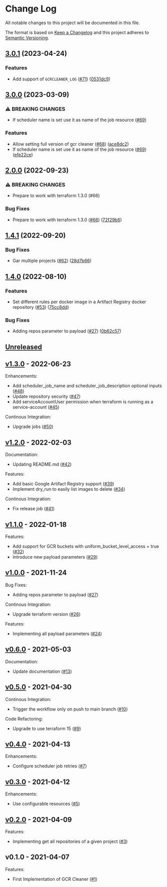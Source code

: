 # Change Log

All notable changes to this project will be documented in this file.

The format is based on [Keep a Changelog](http://keepachangelog.com/) and this
project adheres to [Semantic Versioning](http://semver.org/).

<a name="unreleased"></a>
## [3.0.1](https://github.com/mirakl/terraform-google-gcr-cleaner/compare/v3.0.0...v3.0.1) (2023-04-24)


### Features

* Add support of `GCRCLEANER_LOG` ([#71](https://github.com/mirakl/terraform-google-gcr-cleaner/issues/71)) ([0531dc9](https://github.com/mirakl/terraform-google-gcr-cleaner/commit/0531dc9d94cb510010648b8e92e258fac212bc3d))

## [3.0.0](https://github.com/mirakl/terraform-google-gcr-cleaner/compare/v2.0.0...v3.0.0) (2023-03-09)


### ⚠ BREAKING CHANGES

* If scheduler name is set use it as name of the job resource ([#69](https://github.com/mirakl/terraform-google-gcr-cleaner/issues/69))

### Features

* Allow setting full version of gcr cleaner ([#68](https://github.com/mirakl/terraform-google-gcr-cleaner/issues/68)) ([ace8dc2](https://github.com/mirakl/terraform-google-gcr-cleaner/commit/ace8dc2d172f68801f80c4b80e70f151789f6333))
* If scheduler name is set use it as name of the job resource ([#69](https://github.com/mirakl/terraform-google-gcr-cleaner/issues/69)) ([efe22ce](https://github.com/mirakl/terraform-google-gcr-cleaner/commit/efe22ce56e0aba4cb1b010106098539a22e8c1f5))

## [2.0.0](https://github.com/mirakl/terraform-google-gcr-cleaner/compare/v1.4.1...v2.0.0) (2022-09-23)


### ⚠ BREAKING CHANGES

* Prepare to work with terraform 1.3.0 (#66)

### Bug Fixes

* Prepare to work with terraform 1.3.0 ([#66](https://github.com/mirakl/terraform-google-gcr-cleaner/issues/66)) ([72f29b6](https://github.com/mirakl/terraform-google-gcr-cleaner/commit/72f29b67323b8510f7f39afd8803d6f50451e3f5))

## [1.4.1](https://github.com/mirakl/terraform-google-gcr-cleaner/compare/v1.4.0...v1.4.1) (2022-09-20)


### Bug Fixes

* Gar multiple projects ([#62](https://github.com/mirakl/terraform-google-gcr-cleaner/issues/62)) ([28d7b66](https://github.com/mirakl/terraform-google-gcr-cleaner/commit/28d7b665fce130b159c2f01b46228a76de43aaa5))

## [1.4.0](https://github.com/mirakl/terraform-google-gcr-cleaner/compare/v1.3.0...v1.4.0) (2022-08-10)


### Features

* Set different rules per docker image in a Artifact Registry docker repository ([#53](https://github.com/mirakl/terraform-google-gcr-cleaner/issues/53)) ([75cc8dd](https://github.com/mirakl/terraform-google-gcr-cleaner/commit/75cc8dd9c59f272ac4f37e50c61a6423aaed14fc))


### Bug Fixes

* Adding repos parameter to payload ([#27](https://github.com/mirakl/terraform-google-gcr-cleaner/issues/27)) ([0b62c57](https://github.com/mirakl/terraform-google-gcr-cleaner/commit/0b62c57161feec5fee91b0d38b75fd47fb9873f7))

## [Unreleased]



<a name="v1.3.0"></a>
## [v1.3.0] - 2022-06-23
Enhancements:
- Add scheduler_job_name and scheduler_job_description optional inputs ([#48](https://github.com/mirakl/terraform-gcr-cleaner/issues/48))
- Update repository security ([#47](https://github.com/mirakl/terraform-gcr-cleaner/issues/47))
- Add serviceAccountUser permission when terraform is running as a service-account ([#45](https://github.com/mirakl/terraform-gcr-cleaner/issues/45))

Continous Integration:
- Upgrade jobs ([#50](https://github.com/mirakl/terraform-gcr-cleaner/issues/50))


<a name="v1.2.0"></a>
## [v1.2.0] - 2022-02-03
Documentation:
- Updating README.md ([#42](https://github.com/mirakl/terraform-gcr-cleaner/issues/42))

Features:
- Add basic Google Artifact Registry support ([#39](https://github.com/mirakl/terraform-gcr-cleaner/issues/39))
- Implement dry_run to easily list images to delete ([#34](https://github.com/mirakl/terraform-gcr-cleaner/issues/34))

Continous Integration:
- Fix release job ([#41](https://github.com/mirakl/terraform-gcr-cleaner/issues/41))


<a name="v1.1.0"></a>
## [v1.1.0] - 2022-01-18
Features:
- Add support for GCR buckets with uniform_bucket_level_access = true ([#32](https://github.com/mirakl/terraform-gcr-cleaner/issues/32))
- Introduce new payload parameters ([#29](https://github.com/mirakl/terraform-gcr-cleaner/issues/29))


<a name="v1.0.0"></a>
## [v1.0.0] - 2021-11-24
Bug Fixes:
- Adding repos parameter to payload ([#27](https://github.com/mirakl/terraform-gcr-cleaner/issues/27))

Continous Integration:
- Upgrade terraform version ([#26](https://github.com/mirakl/terraform-gcr-cleaner/issues/26))

Features:
- Implementing all payload parameters ([#24](https://github.com/mirakl/terraform-gcr-cleaner/issues/24))


<a name="v0.6.0"></a>
## [v0.6.0] - 2021-05-03
Documentation:
- Update documentation ([#13](https://github.com/mirakl/terraform-gcr-cleaner/issues/13))


<a name="v0.5.0"></a>
## [v0.5.0] - 2021-04-30
Continous Integration:
- Trigger the workflow only on push to main branch ([#10](https://github.com/mirakl/terraform-gcr-cleaner/issues/10))

Code Refactoring:
- Upgrade to use terraform 15 ([#9](https://github.com/mirakl/terraform-gcr-cleaner/issues/9))


<a name="v0.4.0"></a>
## [v0.4.0] - 2021-04-13
Enhancements:
- Configure scheduler job retries ([#7](https://github.com/mirakl/terraform-gcr-cleaner/issues/7))


<a name="v0.3.0"></a>
## [v0.3.0] - 2021-04-12
Enhancements:
- Use configurable resources ([#5](https://github.com/mirakl/terraform-gcr-cleaner/issues/5))


<a name="v0.2.0"></a>
## [v0.2.0] - 2021-04-09
Features:
- Implementing get all repositories of a given project ([#3](https://github.com/mirakl/terraform-gcr-cleaner/issues/3))


<a name="v0.1.0"></a>
## v0.1.0 - 2021-04-07
Features:
- First Implementation of GCR Cleaner ([#1](https://github.com/mirakl/terraform-gcr-cleaner/issues/1))


[Unreleased]: https://github.com/mirakl/terraform-gcr-cleaner/compare/v1.3.0...HEAD
[v1.3.0]: https://github.com/mirakl/terraform-gcr-cleaner/compare/v1.2.0...v1.3.0
[v1.2.0]: https://github.com/mirakl/terraform-gcr-cleaner/compare/v1.1.0...v1.2.0
[v1.1.0]: https://github.com/mirakl/terraform-gcr-cleaner/compare/v1.0.0...v1.1.0
[v1.0.0]: https://github.com/mirakl/terraform-gcr-cleaner/compare/v0.6.0...v1.0.0
[v0.6.0]: https://github.com/mirakl/terraform-gcr-cleaner/compare/v0.5.0...v0.6.0
[v0.5.0]: https://github.com/mirakl/terraform-gcr-cleaner/compare/v0.4.0...v0.5.0
[v0.4.0]: https://github.com/mirakl/terraform-gcr-cleaner/compare/v0.3.0...v0.4.0
[v0.3.0]: https://github.com/mirakl/terraform-gcr-cleaner/compare/v0.2.0...v0.3.0
[v0.2.0]: https://github.com/mirakl/terraform-gcr-cleaner/compare/v0.1.0...v0.2.0
